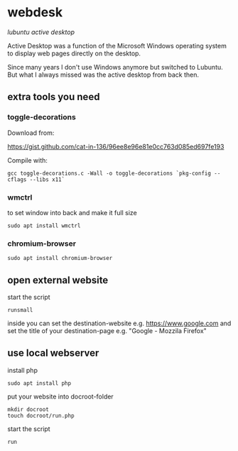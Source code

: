 # webdesk

*lubuntu active desktop*

Active Desktop was a function of the Microsoft Windows operating system to 
display web pages directly on the desktop.

Since many years I don't use Windows anymore but switched to Lubuntu. 
But what I always missed was the active desktop from back then.


##  extra tools you need

### toggle-decorations

Download from:

https://gist.github.com/cat-in-136/96ee8e96e81e0cc763d085ed697fe193

Compile with:
 
	gcc toggle-decorations.c -Wall -o toggle-decorations `pkg-config --cflags --libs x11`
 

### wmctrl 
to set window into back and make it full size
 
	sudo apt install wmctrl
	
### chromium-browser

	sudo apt install chromium-browser
 
 ## open external website
 
 start the script 
 
	runsmall
	
inside you can set the destination-website e.g. https://www.google.com
and set the title of your destination-page e.g. "Google - Mozzila Firefox"

## use local webserver

install php

	sudo apt install php
	
put your website into docroot-folder

	mkdir docroot
	touch docroot/run.php
	
 start the script 
 
	run
	
